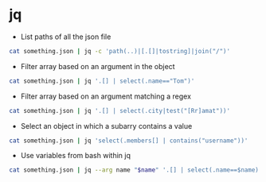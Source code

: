 # jq

* List paths of all the json file

```bash
cat something.json | jq -c 'path(..)|[.[]|tostring]|join("/")'
```

* Filter array based on an argument in the object

```bash
cat something.json | jq '.[] | select(.name=="Tom")'
```

* Filter array based on an argument matching a regex

```bash
cat something.json | jq '.[] | select(.city|test("[Rr]amat"))'
```

* Select an object in which a subarry contains a value

```bash
cat something.json | jq 'select(.members[] | contains("username"))'
```

* Use variables from bash within jq
```bash
cat something.json | jq --arg name "$name" '.[] | select(.name==$name)'
```
